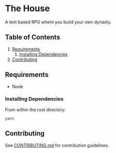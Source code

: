 # The House
A text based RPG where you build your own dynasty. 

## Table of Contents

1. [Requirements](#requirements)
    1. [Installing Dependencies](#installing-dependencies)
1. [Contributing](#contributing)

## Requirements

- Node

### Installing Dependencies

From within the root directory:

```
yarn
```

## Contributing

See [CONTRIBUTING.md](CONTRIBUTING.md) for contribution guidelines.